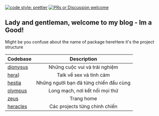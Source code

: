 [![code style: prettier](https://img.shields.io/badge/code_style-prettier-ff69b4.svg?style=flat-square)](https://github.com/prettier/prettier)
[![PRs or Discussion welcome](https://img.shields.io/badge/PRs-welcome-brightgreen.svg?style=flat-square)](http://makeapullrequest.com)

## Lady and gentleman, welcome to my blog - Im a Good!

Might be you confuse about the name of package hereHere it's the project structure

| Codebase                                                                          |              Description               |
| :-------------------------------------------------------------------------------- | :------------------------------------: |
| [dionysus](https://github.com/harrytran998/me.inside/tree/main/packages/home)     |     Những cuộc vui và trải nghiệm      |
| [hera](https://github.com/harrytran998/me.inside/tree/main/packages/hera))        |        Talk về sex và tình cảm         |
| [hestia](https://github.com/harrytran998/me.inside/tree/main/packages/hestia)     | Những người bạn đã từng chiến đấu cùng |
| [olympus](https://github.com/harrytran998/me.inside/tree/main/packages/olympus)   |     Long mạch, nơi kết nối mọi thứ     |
| [zeus](https://github.com/harrytran998/me.inside/tree/main/packages/zeus)         |               Trang home               |
| [heracles](https://github.com/harrytran998/me.inside/tree/main/packages/heracles) |     Các projects từng chinh chiến      |

